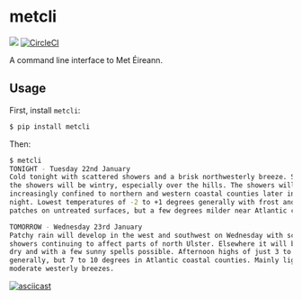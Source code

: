 # metcli
![](https://img.shields.io/pypi/pyversions/metcli.svg)
[![CircleCI](https://circleci.com/gh/ozzywalsh/metcli/tree/master.svg?style=svg)](https://circleci.com/gh/ozzywalsh/metcli/tree/master)

A command line interface to Met Éireann.

## Usage
First, install `metcli`:
```bash
$ pip install metcli
```

Then:
```bash
$ metcli
TONIGHT - Tuesday 22nd January
Cold tonight with scattered showers and a brisk northwesterly breeze. Some of
the showers will be wintry, especially over the hills. The showers will become
increasingly confined to northern and western coastal counties later in the
night. Lowest temperatures of -2 to +1 degrees generally with frost and icy
patches on untreated surfaces, but a few degrees milder near Atlantic coasts.

TOMORROW - Wednesday 23rd January
Patchy rain will develop in the west and southwest on Wednesday with scattered
showers continuing to affect parts of north Ulster. Elsewhere it will be mostly
dry and with a few sunny spells possible. Afternoon highs of just 3 to 6 degrees
generally, but 7 to 10 degrees in Atlantic coastal counties. Mainly light to
moderate westerly breezes.
````

[![asciicast](https://asciinema.org/a/CKtocN7p2THuhkHUPojJfT0Ty.svg)](https://asciinema.org/a/CKtocN7p2THuhkHUPojJfT0Ty)
